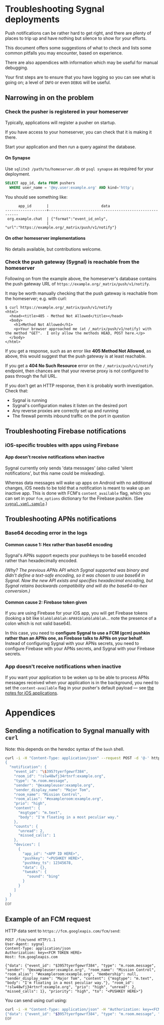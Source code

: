 # Troubleshooting Sygnal deployments

Push notifications can be rather hard to get right, and there are plenty of
places to trip up and have nothing but silence to show for your efforts.

This document offers some suggestions of what to check and lists some common
pitfalls you may encounter, based on experience.

There are also appendices with information which may be useful for manual
debugging.

Your first steps are to ensure that you have logging so you can see what is going
on; a level of `INFO` or even `DEBUG` will be useful.


## Narrowing in on the problem

### Check the pusher is registered in your homeserver

Typically, applications will register a pusher on startup.

If you have access to your homeserver, you can check that it is making it there.

Start your application and then run a query against the database.

#### On Synapse

Use `sqlite3 /path/to/homeserver.db` or `psql synapse` as required for your
deployment.

```sql
SELECT app_id, data FROM pushers
  WHERE user_name = '@my.user:example.org' AND kind='http';
```

You should see something like:

```
      app_id       |                        data
-------------------+--------------------------------------------------------
 org.example.chat  | {"format":"event_id_only",
                   |  "url":"https://example.org/_matrix/push/v1/notify"}
```


#### On other homeserver implementations

No details available, but contributions welcome.


### Check the push gateway (Sygnal) is reachable from the homeserver

Following on from the example above, the homeserver's database contains the
push gateway URL of `https://example.org/_matrix/push/v1/notify`.

It may be worth manually checking that the push gateway is reachable from the
homeserver; e.g. with curl:

```
$ curl https://example.org/_matrix/push/v1/notify
<html>
  <head><title>405 - Method Not Allowed</title></head>
  <body>
    <h1>Method Not Allowed</h1>
    <p>Your browser approached me (at /_matrix/push/v1/notify) with the method "GET".  I only allow the methods HEAD, POST here.</p>
  </body>
</html>
```

If you get a response, such as an error like **405 Method Not Allowed**, as above,
this would suggest that the push gateway is at least reachable.

If you get a **404 No Such Resource** error on the `/_matrix/push/v1/notify` endpoint,
then chances are that your reverse proxy is not configured to pass through the
full URL.

If you don't get an HTTP response, then it is probably worth investigation.
Check that:

* Sygnal is running
* Sygnal's configuration makes it listen on the desired port
* Any reverse proxies are correctly set up and running
* The firewall permits inbound traffic on the port in question


## Troubleshooting Firebase notifications

### iOS-specific troubles with apps using Firebase

#### App doesn't receive notifications when inactive

Sygnal currently only sends 'data messages' (also called 'silent notifications',
but this name could be misleading).

Whereas data messages will wake up apps on Android with no additional changes,
iOS needs to be told that a notification is meant to wake up an inactive app.
This is done with FCM's `content_available` flag, which you can set in your
`fcm_options` dictionary for the Firebase pushkin.
(See [`sygnal.yaml.sample`](../sygnal.yaml.sample).)


## Troubleshooting APNs notifications

### Base64 decoding error in the logs

#### Common cause 1: Hex rather than base64 encoding

Sygnal's APNs support expects your pushkeys to be base64 encoded rather than
hexadecimally encoded.

*(Why? The previous APNs API which Sygnal supported was binary and didn't define
a text-safe encoding, so it was chosen to use base64 in Sygnal. Now the new API
exists and specifies hexadecimal encoding, but Sygnal retains backwards
compatibility and will do the base64-to-hex conversion.)*


#### Common cause 2: Firebase token given

If you are using Firebase for your iOS app, you will get Firebase tokens
(looking a bit like `blahblahblah:APA91blahblahblah`… note the presence of a
colon which is not valid base64).

In this case, you need to **configure Sygnal to use a FCM (gcm) pushkin rather
than an APNs one, as Firebase talks to APNs on your behalf**.
Instead of configuring Sygnal with your APNs secrets, you need to configure
Firebase with your APNs secrets, and Sygnal with your Firebase secrets.


### App doesn't receive notifications when inactive

If you want your application to be woken up to be able to process APNs messages
received when your application is in the background, you need to set the
`content-available` flag in your pusher's default payload — see
[the notes for iOS applications](applications.md#ios-applications-beware).


# Appendices

## Sending a notification to Sygnal manually with `curl`

Note: this depends on the heredoc syntax of the `bash` shell.

```bash
curl -i -H "Content-Type: application/json" --request POST -d '@-' http://syg1:8008/_matrix/push/v1/notify <<EOF
{
  "notification": {
    "event_id": "\$3957tyerfgewrf384",
    "room_id": "!slw48wfj34rtnrf:example.org",
    "type": "m.room.message",
    "sender": "@exampleuser:example.org",
    "sender_display_name": "Major Tom",
    "room_name": "Mission Control",
    "room_alias": "#exampleroom:example.org",
    "prio": "high",
    "content": {
      "msgtype": "m.text",
      "body": "I'm floating in a most peculiar way."
    },
    "counts": {
      "unread": 2,
      "missed_calls": 1
    },
    "devices": [
      {
        "app_id": "<APP ID HERE>",
        "pushkey": "<PUSHKEY HERE>",
        "pushkey_ts": 12345678,
        "data": {},
        "tweaks": {
          "sound": "bing"
        }
      }
    ]
  }
}
EOF
```


## Example of an FCM request

HTTP data sent to `https://fcm.googleapis.com/fcm/send`:

```
POST /fcm/send HTTP/1.1
User-Agent: sygnal
Content-Type: application/json
Authorization: key=<FCM TOKEN HERE>
Host: fcm.googleapis.com

{"data": {"event_id": "$3957tyerfgewrf384", "type": "m.room.message", "sender": "@exampleuser:example.org", "room_name": "Mission Control", "room_alias": "#exampleroom:example.org", "membership": null, "sender_display_name": "Major Tom", "content": {"msgtype": "m.text", "body": "I'm floating in a most peculiar way."}, "room_id": "!slw48wfj34rtnrf:example.org", "prio": "high", "unread": 2, "missed_calls": 1}, "priority": "high", "to": "<PUSHKEY HERE>"}
```

You can send using curl using:

```bash
curl -i -H "Content-Type: application/json" -H "Authorization: key=<FCM TOKEN HERE>" --request POST -d '@-' https://fcm.googleapis.com/fcm/send <<EOF
{"data": {"event_id": "$3957tyerfgewrf384", "type": "m.room.message", "sender": "@exampleuser:example.org", "room_name": "Mission Control", "room_alias": "#exampleroom:example.org", "membership": null, "sender_display_name": "Major Tom", "content": {"msgtype": "m.text", "body": "I'm floating in a most peculiar way."}, "room_id": "!slw48wfj34rtnrf:example.org", "prio": "high", "unread": 2, "missed_calls": 1}, "priority": "high", "to": "<PUSHKEY HERE>"}
EOF
```
